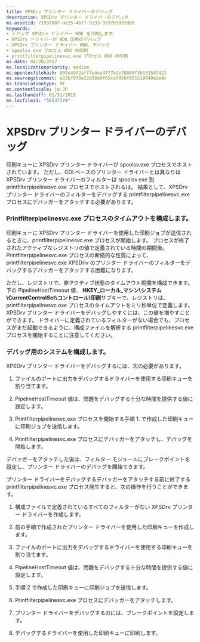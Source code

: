 ```yaml
---
title: XPSDrv プリンター ドライバーのデバッグ
description: XPSDrv プリンター ドライバーのデバッグ
ms.assetid: 7193f007-de25-4b77-9133-9937b3d37db0
keywords:
- デバッグ XPSDrv ドライバー WDK を印刷します。
- XPSDrv ドライバーが WDK 印刷のデバッグ
- XPSDrv プリンター ドライバー WDK、デバッグ
- spoolsv.exe プロセス WDK の印刷
- printfilterpipelinesvc.exe プロセス WDK の印刷
ms.date: 04/20/2017
ms.localizationpriority: medium
ms.openlocfilehash: 809e49f2afffe4ea4f77b2e78868f3b1515d7421
ms.sourcegitcommit: a33b7978e22d5bb9f65ca7056f955319049a2e4c
ms.translationtype: MT
ms.contentlocale: ja-JP
ms.lasthandoff: 01/31/2019
ms.locfileid: "56537374"
---
```

# <a name="debugging-xpsdrv-printer-drivers"></a>XPSDrv プリンター ドライバーのデバッグ


印刷キューに XPSDrv プリンター ドライバーが spoolsv.exe プロセスでホストされています。 ただし、GDI ベースのプリンター ドライバーとは異なりは XPSDrv プリンター ドライバーのフィルターは spoolsv.exe 別 printfilterpipelinesvc.exe プロセスでホストされるは。 結果として、XPSDrv プリンター ドライバーのフィルターをデバッグする printfilterpipelinesvc.exe プロセスにデバッガーをアタッチする必要があります。

### <a href="" id="configuring-the-printfilterpipelinesvc-exe-process-time-out"></a>Printfilterpipelinesvc.exe プロセスのタイムアウトを構成します。

印刷キューに XPSDrv プリンター ドライバーを使用した印刷ジョブが送信されるときに、printfilterpipelinesvc.exe プロセスが開始します。 プロセスが終了されたアクティブなレジストリの値で定義されている時間の期間後。 Printfilterpipelinesvc.exe プロセスの断続的な性質によって、printfilterpipelinesvc.exe XPSDriv のプリンター ドライバーのフィルターをデバッグするデバッガーをアタッチする困難になります。

ただし、レジストリで、非アクティブ状態のタイムアウト期間を構成できます。 下の PipelineHostTimeout 値、 **HKEY\_ローカル\_マシン\\システム\\CurrentControlSet\\コントロール\\印刷**サブキーで、レジストリは、printfilterpipelinesvc.exe プロセスのタイムアウトをミリ秒単位で定義します。 XPSDrv プリンター ドライバーをデバッグしやすくには、この値を増やすことができます。 ドライバーに定義されているフィルターがない場合でも、プロセスがまだ起動できるように、構成ファイルを解析する printfilterpipelinesvc.exe プロセスを開始することに注意してください。

### <a name="configuring-the-system-for-debugging"></a>デバッグ用のシステムを構成します。

XPSDrv プリンター ドライバーをデバッグするには、次の必要があります。

1.  ファイルのポートに出力をデバッグするドライバーを使用する印刷キューを割り当てます。

2.  PipelineHostTimeout 値は、問題をデバッグする十分な時間を提供する値に設定します。

3.  Printfilterpipelinesvc.exe プロセスを開始する手順 1. で作成した印刷キューに印刷ジョブを送信します。

4.  Printfilterpipelinesvc.exe プロセスにデバッガーをアタッチし、デバッグを開始します。

デバッガーをアタッチした後は、フィルター モジュールにブレークポイントを設定し、プリンター ドライバーのデバッグを開始できます。

プリンター ドライバーをデバッグするデバッガーをアタッチする前に終了する printfilterpipelinesvc.exe プロセス発生すると、次の操作を行うことができます。

1.  構成ファイルで定義されているすべてのフィルターがない XPSDrv プリンター ドライバーを作成します。

2.  前の手順で作成されたプリンター ドライバーを使用した印刷キューを作成します。

3.  ファイルのポートに出力をデバッグするドライバーを使用する印刷キューを割り当てます。

4.  PipelineHostTimeout 値は、問題をデバッグする十分な時間を提供する値に設定します。

5.  手順 2 で作成した印刷キューに印刷ジョブを送信します。

6.  Printfilterpipelinesvc.exe プロセスにデバッガーをアタッチします。

7.  プリンター ドライバーをデバッグするのには、ブレークポイントを設定します。

8.  デバッグするドライバーを使用した印刷キューに印刷します。

 

 




